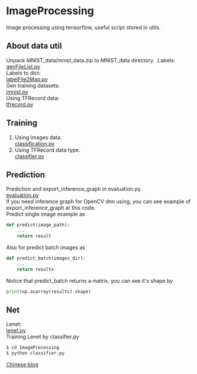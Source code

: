 # ImageProcessing
Image processing using tensorflow, useful script stored in utils.

## About data util
Unpack MNIST_data/mnist_data.zip to MNIST_data directory  
Labels:  
[genFileList.py](utils/genFileList.py)  
Labels to dict:  
[labelFile2Map.py](utils/labelFile2Map.py)  
Gen training datasets:  
[imnist.py](datasets/imnist.py)  
Using TFRecord data:  
[tfrecord.py](datasets/tfrecord.py)

## Training
1. Using images data.  
[classification.py](classification.py)  
2. Using TFRecord data type.  
[classifier.py](classifier.py)  

## Prediction
Prediction and export_inference_graph in evaluation.py.  
[evaluation.py](evaluation.py)  
If you need inference graph for OpenCV dnn using, you can see example of export_inference_graph at this code.  
Predict single image example as  
```Python  
def predict(image_path):
	...
	return result
```  
Also for predict batch images as  
```Python
def predict_batch(images_dir):
	...
	return results
```
Notice that predict_batch returns a matrix, you can see it's shape by  
```Python
print(np.asarray(results).shape)
```

## Net
Lenet:  
[lenet.py](net/lenet.py)  
Training Lenet by classifier.py  
```bash
$ cd ImageProcessing  
$ python classifier.py  
```

[Chinese blog](https://mrlittlepig.github.io/2017/04/30/tensorflow-for-image-processing/)
